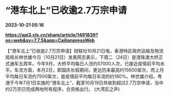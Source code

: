 # “港车北上”已收逾2.7万宗申请

**2023-10-21 05:16**

**https://api3.cls.cn/share/article/1491839?os=web&sv=7.7.5&app=CailianpressWeb**

【“港车北上”已收逾2.7万宗申请】财联社10月21日电，香港特区政府运输及物流局局长林世雄今日（10月21日）发表网志表示，下周二（24日）是港珠澳大桥正式通车五周年。今年9月，大桥平均每日人流约57000人次，已接近疫情前平均水平。车流方面，本月2日，即国庆长假期间，更达历来最高约15600架次，而上月平均每日车流约7500架次，是疫情前平均每日车流的约180%。林世雄介绍，粤港于今年7月1日实施的“港车北上”，截至10月19日共收到超过2.7万宗申请，当中约2万宗已完成两地所有程序，合资格出行。 (大湾区之声)